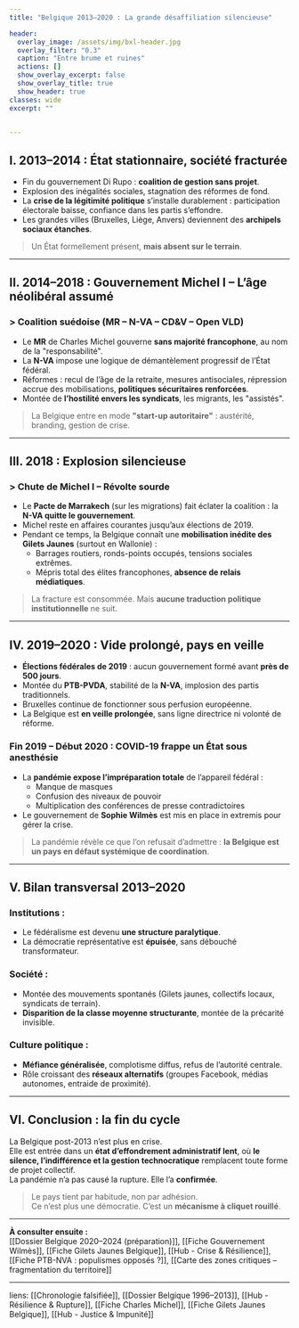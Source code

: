 ```yaml
---
title: "Belgique 2013–2020 : La grande désaffiliation silencieuse"

header:
  overlay_image: /assets/img/bxl-header.jpg
  overlay_filter: "0.3"
  caption: "Entre brume et ruines"
  actions: []
  show_overlay_excerpt: false
  show_overlay_title: true
  show_header: true
classes: wide
excerpt: ""

 
---
```




## I. 2013–2014 : État stationnaire, société fracturée

- Fin du gouvernement Di Rupo : **coalition de gestion sans projet**.
- Explosion des inégalités sociales, stagnation des réformes de fond.
- La **crise de la légitimité politique** s’installe durablement : participation électorale baisse, confiance dans les partis s’effondre.
- Les grandes villes (Bruxelles, Liège, Anvers) deviennent des **archipels sociaux étanches**.

> Un État formellement présent, **mais absent sur le terrain**.

---

## II. 2014–2018 : Gouvernement Michel I – L’âge néolibéral assumé

### > Coalition suédoise (MR – N-VA – CD&V – Open VLD)

- Le **MR** de Charles Michel gouverne **sans majorité francophone**, au nom de la "responsabilité".
- La **N-VA** impose une logique de démantèlement progressif de l’État fédéral.
- Réformes : recul de l’âge de la retraite, mesures antisociales, répression accrue des mobilisations, **politiques sécuritaires renforcées**.
- Montée de **l’hostilité envers les syndicats**, les migrants, les "assistés".

> La Belgique entre en mode **"start-up autoritaire"** : austérité, branding, gestion de crise.

---

## III. 2018 : Explosion silencieuse

### > Chute de Michel I – Révolte sourde

- Le **Pacte de Marrakech** (sur les migrations) fait éclater la coalition : la **N-VA quitte le gouvernement**.
- Michel reste en affaires courantes jusqu’aux élections de 2019.
- Pendant ce temps, la Belgique connaît une **mobilisation inédite des Gilets Jaunes** (surtout en Wallonie) :  
  - Barrages routiers, ronds-points occupés, tensions sociales extrêmes.
  - Mépris total des élites francophones, **absence de relais médiatiques**.

> La fracture est consommée. Mais **aucune traduction politique institutionnelle** ne suit.

---

## IV. 2019–2020 : Vide prolongé, pays en veille

- **Élections fédérales de 2019** : aucun gouvernement formé avant **près de 500 jours**.
- Montée du **PTB-PVDA**, stabilité de la **N-VA**, implosion des partis traditionnels.
- Bruxelles continue de fonctionner sous perfusion européenne.
- La Belgique est **en veille prolongée**, sans ligne directrice ni volonté de réforme.

### Fin 2019 – Début 2020 : COVID-19 frappe un État sous anesthésie

- La **pandémie expose l’impréparation totale** de l’appareil fédéral :
  - Manque de masques
  - Confusion des niveaux de pouvoir
  - Multiplication des conférences de presse contradictoires
- Le gouvernement de **Sophie Wilmès** est mis en place in extremis pour gérer la crise.

> La pandémie révèle ce que l’on refusait d’admettre : **la Belgique est un pays en défaut systémique de coordination**.

---

## V. Bilan transversal 2013–2020

### Institutions :
- Le fédéralisme est devenu **une structure paralytique**.
- La démocratie représentative est **épuisée**, sans débouché transformateur.

### Société :
- Montée des mouvements spontanés (Gilets jaunes, collectifs locaux, syndicats de terrain).
- **Disparition de la classe moyenne structurante**, montée de la précarité invisible.

### Culture politique :
- **Méfiance généralisée**, complotisme diffus, refus de l’autorité centrale.
- Rôle croissant des **réseaux alternatifs** (groupes Facebook, médias autonomes, entraide de proximité).

---

## VI. Conclusion : la fin du cycle

La Belgique post-2013 n’est plus en crise.  
Elle est entrée dans un **état d’effondrement administratif lent**, où **le silence, l’indifférence et la gestion technocratique** remplacent toute forme de projet collectif.  
La pandémie n’a pas causé la rupture. Elle l’a **confirmée**.

> Le pays tient par habitude, non par adhésion.  
> Ce n’est plus une démocratie. C’est un **mécanisme à cliquet rouillé**.

---

**À consulter ensuite :**  
[[Dossier Belgique 2020–2024 (préparation)]], [[Fiche Gouvernement Wilmès]], [[Fiche Gilets Jaunes Belgique]], [[Hub - Crise & Résilience]], [[Fiche PTB-NVA : populismes opposés ?]], [[Carte des zones critiques – fragmentation du territoire]]

---


liens: [[Chronologie falsifiée]], [[Dossier Belgique 1996–2013]], [[Hub - Résilience & Rupture]], [[Fiche Charles Michel]], [[Fiche Gilets Jaunes Belgique]], [[Hub - Justice & Impunité]]


